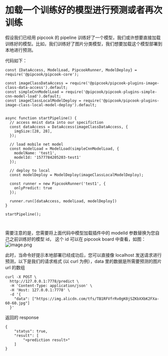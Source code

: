 # 加载一个训练好的模型进行预测或者再次训练

假设我们已经用 pipcook 的 pipeline 训练好了一个模型，我们或许想要直接加载训练好的模型。比如，我们训练好了图片分类模型，我们想要加载这个模型部署到本地进行预测。

代码如下：

```
const {DataAccess, ModelLoad, PipcookRunner, ModelDeploy} = require('@pipcook/pipcook-core');

const imageClassDataAccess = require('@pipcook/pipcook-plugins-image-class-data-access').default;
const simpleCnnModelLoad = require('@pipcook/pipcook-plugins-simple-cnn-model-load').default;
const imageClassLocalModelDeploy = require('@pipcook/pipcook-plugins-image-class-local-model-deploy').default;


async function startPipeline() {
  // access mnist data into our specifiction
  const dataAccess = DataAccess(imageClassDataAccess, {
    imgSize:[28, 28],
  });

  // load mobile net model
  const modelLoad = ModelLoad(simpleCnnModelLoad, {
    modelName: 'test1',
    modelId: '1577784205203-test1'
  });

  // deploy to local
  const modelDeploy = ModelDeploy(imageClassLocalModelDeploy);

  const runner = new PipcookRunner('test1', {
    onlyPredict: true
  });

  runner.run([dataAccess, modelLoad, modelDeploy])
}

startPipeline();



```


需要注意的是，您需要将上面代码中模型加载插件中的 modelId 参数替换为您自己之前训练好的模型 id， 这个 id 可以在 pipcook board 中查看，如图：<br />![image.png](https://cdn.nlark.com/yuque/0/2019/png/654014/1577784838889-b2ec66bc-aa7b-43ad-87a0-088fa7d85516.png#align=left&display=inline&height=139&name=image.png&originHeight=278&originWidth=1722&size=94819&status=done&style=none&width=861)

此时，当命令好提示本地部署已经成功后，您可以直接像 localhost 发送请求进行预测，以下是我们的请求格式 (以 curl 为例），data 里的数据是所需要预测的图片 url 的数组

```
curl -X POST \
  http://127.0.0.1:7778/predict \
  -H 'Content-Type: application/json' \
  -H 'Host: 127.0.0.1:7778' \
  -d '{
    "data": ["https://img.alicdn.com/tfs/TB1RFVfrRv0gK0jSZKbXXbK2FXa-60-60.jpg"]
  }'
```

返回的 response

```
{
    "status": true,
    "result": [
        "<prediction result>"
    ]
}
```

